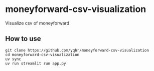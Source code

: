 # moneyforward-csv-visualization
Visualize csv of moneyforward

## How to use
```
git clone https://github.com/yqhr/moneyforward-csv-visualization
cd moneyforward-csv-visualization
uv sync
uv run streamlit run app.py
```
